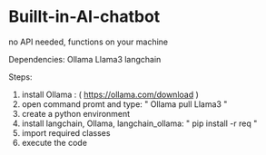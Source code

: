 # Buillt-in-AI-chatbot
no API needed, functions on your machine

Dependencies:
Ollama
Llama3
langchain

Steps:
1. install Ollama : ( https://ollama.com/download )
2. open command promt and type: " Ollama pull Llama3 "
3. create a python environment
4. install langchain, Ollama, langchain_ollama: " pip install -r req "
5. import required classes
6. execute the code

